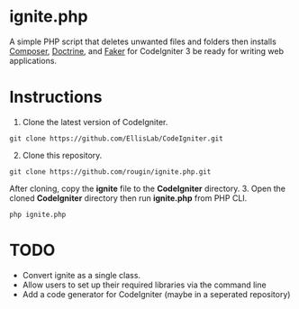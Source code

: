ignite.php
======

A simple PHP script that deletes unwanted files and folders then installs [Composer](https://getcomposer.org/), [Doctrine](http://www.doctrine-project.org/), and [Faker](https://github.com/fzaninotto/Faker) for CodeIgniter 3 be ready for writing web applications.

Instructions
============
1. Clone the latest version of CodeIgniter.

  ```git clone https://github.com/EllisLab/CodeIgniter.git```
  
2. Clone this repository.

  ```git clone https://github.com/rougin/ignite.php.git```
  
  After cloning, copy the **ignite** file to the **CodeIgniter** directory.
3. Open the cloned **CodeIgniter** directory then run **ignite.php** from PHP CLI.

  ```php ignite.php```

TODO
====

* Convert ignite as a single class.
* Allow users to set up their required libraries via the command line
* Add a code generator for CodeIgniter (maybe in a seperated repository)
